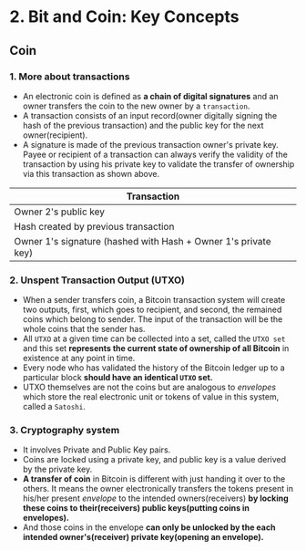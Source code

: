 # 2. Bit and Coin: Key Concepts

## Coin

### 1. More about transactions

- An electronic coin is defined as **a chain of digital signatures** and an owner transfers the coin to the new owner by a `transaction`.
- A transaction consists of an input record(owner digitally signing the hash of the previous transaction) and the public key for the next owner(recipient).
- A signature is made of the previous transaction owner's private key. Payee or recipient of a transaction can always verify the validity of the transaction by using his private key to validate the transfer of ownership via this transaction as shown above.

| Transaction |
| ------------|
| Owner 2's public key |
| Hash created by previous transaction |
| Owner 1's signature (hashed with Hash + Owner 1's private key) |

### 2. Unspent Transaction Output (UTXO)

- When a sender transfers coin, a Bitcoin transaction system will create two outputs, first, which goes to recipient, and second, the remained coins which belong to sender. The input of the transaction will be the whole coins that the sender has.
- All `UTXO` at a given time can be collected into a set, called the `UTXO set` and this set **represents the current state of ownership of all Bitcoin** in existence at any point in time.
- Every node who has validated the history of the Bitcoin ledger up to a particular block **should have an identical `UTXO` set.**
- UTXO themselves are not the coins but are analogous to *envelopes* which store the real electronic unit or tokens of value in this system, called a `Satoshi`.

### 3. Cryptography system

- It involves Private and Public Key pairs.
- Coins are locked using a private key, and public key is a value derived by the private key.
- **A transfer of coin**  in Bitcoin is different with just handing it over to the others. It means the owner electronically transfers the tokens present in his/her present *envelope* to the intended owners(receivers) **by locking these coins to their(receivers) public keys(putting coins in envelopes).**
- And those coins in the envelope **can only be unlocked by the each intended owner's(receiver) private key(opening an envelope).**
